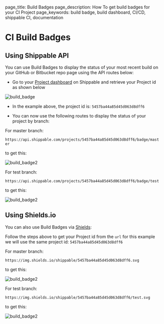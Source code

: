 page_title: Build Badges
page_description: How To get build badges for your CI Project
page_keywords: build badge, build dashboard, CI/CD, shippable CI, documentation

# CI Build Badges

## Using Shippable API

You can use Build Badges to display the status of your most recent build on your GitHub or Bitbucket repo page using the API routes below:

- Go to your [Project dashboard](project_dashboard.md) on Shippable and retrieve your Project id as shown below

![build_badge](images/badge_project_id.gif)

- In the example above, the project id is: `5457ba44a85d45d063d8dff6`

- You can now use the following routes to display the status of your project by branch:

For master branch:

`https://api.shippable.com/projects/5457ba44a85d45d063d8dff6/badge/master`

to get this:

![build_badge2](https://api.shippable.com/projects/5457ba44a85d45d063d8dff6/badge/master)

For test branch:

`https://api.shippable.com/projects/5457ba44a85d45d063d8dff6/badge/test`

to get this:

![build_badge2](https://api.shippable.com/projects/5457ba44a85d45d063d8dff6/badge/test)

## Using Shields.io

You can also use Build Badges via [Shields](http://shields.io):

Follow the steps above to get your Project id from the `url` for this example we will use the same project id: `5457ba44a85d45d063d8dff6`

For master branch:

`https://img.shields.io/shippable/5457ba44a85d45d063d8dff6.svg`

to get this:

![build_badge2](https://img.shields.io/shippable/5457ba44a85d45d063d8dff6.svg)

For test branch:

`https://img.shields.io/shippable/5457ba44a85d45d063d8dff6/test.svg`

to get this:

![build_badge2](https://img.shields.io/shippable/5457ba44a85d45d063d8dff6/test.svg)
